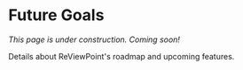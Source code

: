 # Future Goals

_This page is under construction. Coming soon!_

Details about ReViewPoint's roadmap and upcoming features.
